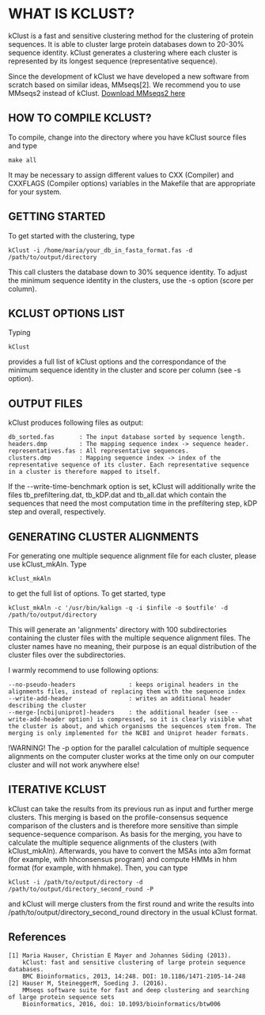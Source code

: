
# WHAT IS KCLUST?

kClust is a fast and sensitive clustering method for the clustering of protein sequences. It is able to cluster large protein databases down to 20-30% sequence identity.
kClust generates a clustering where each cluster is represented by its longest sequence (representative sequence).

Since the development of kClust we have developed a new software from scratch based on similar ideas, MMseqs[2]. We recommend you to use MMseqs2 instead of kClust.
[Download MMseqs2 here](https://github.com/soedinglab/MMseqs2)


## HOW TO COMPILE KCLUST?

To compile, change into the directory where you have kClust source files and type 

    make all
    
It may be necessary to assign different values to CXX (Compiler) and CXXFLAGS (Compiler options) variables in the Makefile that are appropriate for your system.

## GETTING STARTED

To get started with the clustering, type

    kClust -i /home/maria/your_db_in_fasta_format.fas -d /path/to/output/directory

This call clusters the database down to 30% sequence identity. To adjust the minimum sequence identity in the clusters, use the -s option (score per column).

## KCLUST OPTIONS LIST

Typing

    kClust
    
provides a full list of kClust options and the correspondance of the minimum sequence identity in the cluster and score per column (see -s option).

## OUTPUT FILES

kClust produces following files as output:

    db_sorted.fas       : The input database sorted by sequence length.
    headers.dmp         : The mapping sequence index -> sequence header.
    representatives.fas : All representative sequences.
    clusters.dmp        : Mapping sequence index -> index of the representative sequence of its cluster. Each representative sequence in a cluster is therefore mapped to itself.

If the --write-time-benchmark option is set, kClust will additionally write the files tb_prefiltering.dat, tb_kDP.dat and tb_all.dat which contain the sequences that need the most computation time in the prefiltering step, kDP step and overall, respectively.

## GENERATING CLUSTER ALIGNMENTS

For generating one multiple sequence alignment file for each cluster, please use kClust_mkAln. Type

    kClust_mkAln

to get the full list of options. 
To get started, type

    kClust_mkAln -c '/usr/bin/kalign -q -i $infile -o $outfile' -d /path/to/output/directory

This will generate an 'alignments' directory with 100 subdirectories containing the cluster files with the multiple sequence alignment files. The cluster names have no meaning, their purpose is an equal distribution of the cluster files over the subdirectories.

I warmly recommend to use following options:

    --no-pseudo-headers               : keeps original headers in the alignments files, instead of replacing them with the sequence index
    --write-add-header                : writes an additional header describing the cluster
    --merge-[ncbi|uniprot]-headers    : the additional header (see --write-add-header option) is compressed, so it is clearly visible what the cluster is about, and which organisms the sequences stem from. The merging is only implemented for the NCBI and Uniprot header formats.

!WARNING! The -p option for the parallel calculation of multiple sequence alignments on the computer cluster works at the time only on our computer cluster and will not work anywhere else!

## ITERATIVE KCLUST

kClust can take the results from its previous run as input and further merge clusters. This merging is based on the profile-consensus sequence comparison of the clusters and is therefore more sensitive than simple sequence-sequence comparison. As basis for the merging, you have to calculate the multiple sequence alignments of the clusters (with kClust_mkAln). Afterwards, you have to convert the MSAs into a3m format (for example, with hhconsensus program) and compute HMMs in hhm format (for example, with hhmake). Then, you can type

    kClust -i /path/to/output/directory -d /path/to/output/directory_second_round -P
  
and kClust will merge clusters from the first round and write the results into /path/to/output/directory_second_round directory in the usual kClust format.

## References

    [1] Maria Hauser, Christian E Mayer and Johannes Söding (2013).
        kClust: fast and sensitive clustering of large protein sequence databases.
        BMC Bioinformatics, 2013, 14:248. DOI: 10.1186/1471-2105-14-248
    [2] Hauser M, SteineggerM, Soeding J. (2016).
        MMseqs software suite for fast and deep clustering and searching of large protein sequence sets
        Bioinformatics, 2016, doi: 10.1093/bioinformatics/btw006

